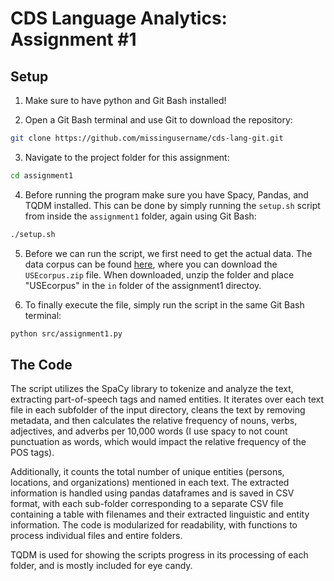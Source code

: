 # CDS Language Analytics: Assignment #1

## Setup
1. Make sure to have python and Git Bash installed!

2. Open a Git Bash terminal and use Git to download the repository:

```sh
git clone https://github.com/missingusername/cds-lang-git.git
```

3. Navigate to the project folder for this assignment:

```sh
cd assignment1
```

4. Before running the program make sure you have Spacy, Pandas, and TQDM installed. This can be done by simply running the ```setup.sh``` script from inside the ```assignment1``` folder, again using Git Bash:

```sh
./setup.sh
```

5. Before we can run the script, we first need to get the actual data. The data corpus can be found [here](https://ota.bodleian.ox.ac.uk/repository/xmlui/handle/20.500.12024/2457), where you can download the ```USEcorpus.zip``` file. When downloaded, unzip the folder and place "USEcorpus" in the ```in``` folder of the assignment1 directoy.

6. To finally execute the file, simply run the script in the same Git Bash terminal:

```sh
python src/assignment1.py
```

## The Code
The script utilizes the SpaCy library to tokenize and analyze the text, extracting part-of-speech tags and named entities. It iterates over each text file in each subfolder of the input directory, cleans the text by removing metadata, and then calculates the relative frequency of nouns, verbs, adjectives, and adverbs per 10,000 words (I use spacy to not count punctuation as words, which would impact the relative frequency of the POS tags).

Additionally, it counts the total number of unique entities (persons, locations, and organizations) mentioned in each text. The extracted information is handled using pandas dataframes and is saved in CSV format, with each sub-folder corresponding to a separate CSV file containing a table with filenames and their extracted linguistic and entity information. The code is modularized for readability, with functions to process individual files and entire folders.

TQDM is used for showing the scripts progress in its processing of each folder, and is mostly included for eye candy.
